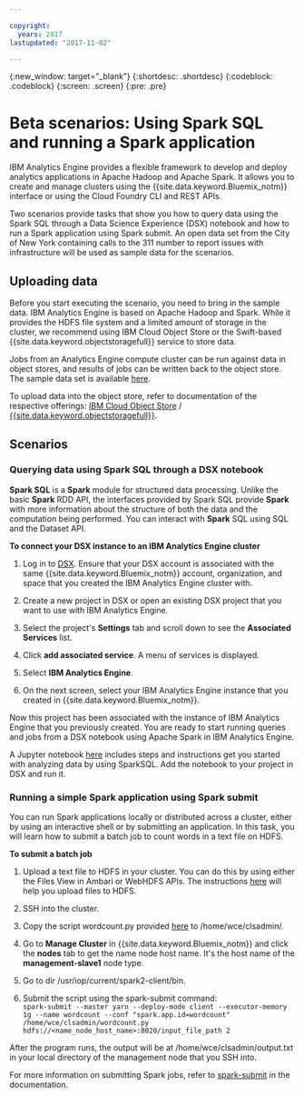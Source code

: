 ```yaml
---

copyright:
  years: 2017
lastupdated: "2017-11-02"

---
```


<!-- Attribute definitions -->
{:new_window: target="_blank"}
{:shortdesc: .shortdesc}
{:codeblock: .codeblock}
{:screen: .screen}
{:pre: .pre}

# Beta scenarios: Using Spark SQL and running a Spark application
IBM Analytics Engine provides a flexible framework to develop and deploy analytics applications in Apache Hadoop and Apache Spark. It allows you to create and manage clusters using the {{site.data.keyword.Bluemix_notm}} interface or using the Cloud Foundry CLI and REST APIs.

Two scenarios provide tasks that show you how to query data using the Spark SQL through a Data Science Experience (DSX) notebook and how to run a Spark application using Spark submit. An open data set from the City of New York containing calls to the 311 number to report issues with infrastructure will be used as sample data for the scenarios.

## Uploading data
Before you start executing the scenario, you need to bring in the sample data. IBM Analytics Engine is based on Apache Hadoop and Spark. While it provides the HDFS file system and a limited amount of storage in the cluster, we recommend using IBM Cloud Object Store or the Swift-based {{site.data.keyword.objectstoragefull}} service to store data.

Jobs from an Analytics Engine compute cluster can be run against data in object stores, and results of jobs can be written back to the object store.
The sample data set is available [here](https://github.com/wdp-beta/get-started).

To upload data into the object store, refer to documentation of the respective offerings: [IBM Cloud Object Store](https://ibm-public-cos.github.io/crs-docs/) / [{{site.data.keyword.objectstoragefull}}](https://console.bluemix.net/docs/services/ObjectStorage/index.html).

## Scenarios

### Querying data using Spark SQL through a DSX notebook
**Spark SQL** is a **Spark** module for structured data processing. Unlike the basic **Spark** RDD API, the interfaces provided by Spark SQL provide **Spark** with more information about the structure of both the data and the computation being performed. You can interact with **Spark** SQL using SQL and the Dataset API.

**To connect your DSX instance to an IBM Analytics Engine cluster**

1. Log in to [DSX](https://datascience.ibm.com/). Ensure that your DSX account is associated with the same {{site.data.keyword.Bluemix_notm}} account, organization, and space that you created the IBM Analytics Engine cluster with.

2. Create a new project in DSX or open an existing DSX project that you want to use with IBM Analytics Engine.

3. Select the project's **Settings** tab and scroll down to see the **Associated Services** list.

4. Click **add associated service**. A menu of services is displayed.

5. Select **IBM Analytics Engine**.

6. On the next screen, select your IBM Analytics Engine instance that you created in {{site.data.keyword.Bluemix_notm}}.

Now this project has been associated with the instance of IBM Analytics Engine that you previously created. You are ready to start running queries and jobs from a DSX notebook using Apache Spark in IBM Analytics Engine.

A Jupyter notebook [here](https://github.com/wdp-beta/get-started) includes steps and instructions get you started with analyzing data by using SparkSQL. Add the notebook to your project in DSX and run it.


### Running a simple Spark application using Spark submit
You can run Spark applications locally or distributed across a cluster, either by using an interactive shell or by submitting an application. In this task, you will learn how to submit a batch job to count words in a text file on HDFS.

**To submit a batch job**

1. Upload a text file to HDFS in your cluster. You can do this by using either the Files View in Ambari or WebHDFS APIs. The instructions [here](https://console.bluemix.net/docs/services/AnalyticsEngine/Upload-files-to-HDFS.html#uploading-files-to-hdfs) will help you upload files to HDFS.

2. SSH into the cluster.

3. Copy the script wordcount.py provided [here](https://github.com/wdp-beta/get-started)  to /home/wce/clsadmin/.

4. Go to **Manage Cluster** in {{site.data.keyword.Bluemix_notm}} and click the **nodes** tab to get the name node host name. It's the host name of the **management-slave1** node type.

4. Go to dir /usr/iop/current/spark2-client/bin.

5. Submit the script using the spark-submit command:<br>
```spark-submit --master yarn --deploy-mode client --executor-memory 1g --name wordcount --conf "spark.app.id=wordcount" /home/wce/clsadmin/wordcount.py hdfs://<name_node_host_name>:8020/input_file_path 2```

After the program runs, the output will be at /home/wce/clsadmin/output.txt in your local directory of the management node that you SSH into.

For more information on submitting Spark jobs, refer to [spark-submit](https://console.bluemix.net/docs/services/AnalyticsEngine/wce-cli-ref-spark-submit.html#spark-submit) in the documentation.
